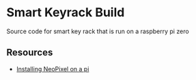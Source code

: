 # Smart Keyrack Build

Source code for smart key rack that is run on a raspberry pi zero


## Resources

- [Installing NeoPixel on a pi](https://learn.adafruit.com/neopixels-on-raspberry-pi/python-usage)
